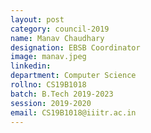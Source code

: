 ```yaml
---
layout: post
category: council-2019
name: Manav Chaudhary
designation: EBSB Coordinator
image: manav.jpeg
linkedin:
department: Computer Science
rollno: CS19B1018
batch: B.Tech 2019-2023
session: 2019-2020
email: CS19B1018@iiitr.ac.in
---
```


<!-- @format -->
